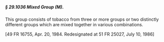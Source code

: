 ##### § 29.1036 Mixed Group (M). #####

This group consists of tobacco from three or more groups or two distinctly different groups which are mixed together in various combinations.

[49 FR 16755, Apr. 20, 1984. Redesignated at 51 FR 25027, July 10, 1986]